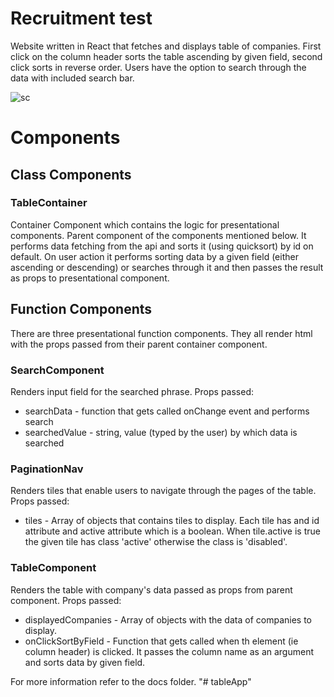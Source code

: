 # Recruitment test

Website written in React that fetches and displays table of companies.
First click on the column header sorts the table ascending by given field, second click sorts in reverse order.
Users have the option to search through the data with included search bar.

![sc](https://i.imgur.com/ipAElqu.png)

# Components

## Class Components

### TableContainer

Container Component which contains the logic for presentational components. Parent component of the components mentioned below. It performs data fetching from the api and sorts it (using quicksort) by id on default.
On user action it performs sorting data by a given field (either ascending or descending) or searches through it and then passes the result as props to presentational component.

## Function Components

There are three presentational function components. They all render html with the props passed from their parent container component.

### SearchComponent

Renders input field for the searched phrase.
Props passed:

- searchData - function that gets called onChange event and performs search
- searchedValue - string, value (typed by the user) by which data is searched

### PaginationNav

Renders tiles that enable users to navigate through the pages of the table.
Props passed:

- tiles - Array of objects that contains tiles to display. Each tile has and id attribute and active attribute which is a boolean. When tile.active is true the given tile has class 'active' otherwise the class is 'disabled'.

### TableComponent

Renders the table with company's data passed as props from parent component.
Props passed:

- displayedCompanies - Array of objects with the data of companies to display.
- onClickSortByField - Function that gets called when th element (ie column header) is clicked. It passes the column name as an argument and sorts data by given field.

For more information refer to the docs folder.
"# tableApp" 
